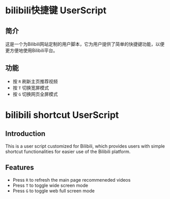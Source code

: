 # bilibili快捷键 UserScript

## 简介

这是一个为Bilibili网站定制的用户脚本，它为用户提供了简单的快捷键功能，以便更方便地使用Bilibili平台。

## 功能

- 按 `R` 刷新主页推荐视频
- 按 `T` 切换宽屏模式
- 按 `G` 切换网页全屏模式

# bilibili shortcut UserScript

## Introduction

This is a user script customized for Bilibili, which provides users with simple shortcut functionalities for easier use of the Bilibili platform.

## Features

- Press `R` to refresh the main page recommeneded videos
- Press `T` to toggle wide screen mode
- Press `G` to toggle web full screen mode